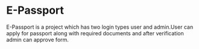 # E-Passport
E-Passport is a project which has two login types user and admin.User can apply for passport along with required documents and after verification admin can approve form.
